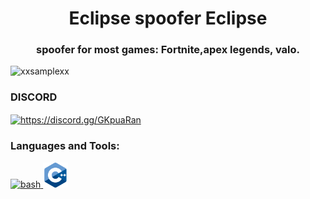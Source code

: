 <h1 align="center">Eclipse spoofer Eclipse</h1>
<h3 align="center">spoofer for most games: Fortnite,apex legends, valo.</h3>

<p align="left"> <img src="https://komarev.com/ghpvc/?username=xxsamplexx&label=Profile%20views&color=0e75b6&style=flat" alt="xxsamplexx" /> </p>

<h3 align="left">DISCORD</h3>
<p align="left">
<a href="https://discord.gg/https://discord.gg/GKpuaRan" target="blank"><img align="center" src="https://raw.githubusercontent.com/rahuldkjain/github-profile-readme-generator/master/src/images/icons/Social/discord.svg" alt="https://discord.gg/GKpuaRan" height="30" width="40" /></a>
</p>

<h3 align="left">Languages and Tools:</h3>
<p align="left"> <a href="https://www.gnu.org/software/bash/" target="_blank" rel="noreferrer"> <img src="https://www.vectorlogo.zone/logos/gnu_bash/gnu_bash-icon.svg" alt="bash" width="40" height="40"/> </a> <a href="https://www.w3schools.com/cpp/" target="_blank" rel="noreferrer"> <img src="https://raw.githubusercontent.com/devicons/devicon/master/icons/cplusplus/cplusplus-original.svg" alt="cplusplus" width="40" height="40"/> </a> </p>
